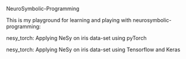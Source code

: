 NeuroSymbolic-Programming

This is my playground for learning and playing with neurosymbolic-programming:

  nesy_torch: Applying NeSy on iris data-set using pyTorch
  
  nesy_torch: Applying NeSy on iris data-set using Tensorflow and Keras

